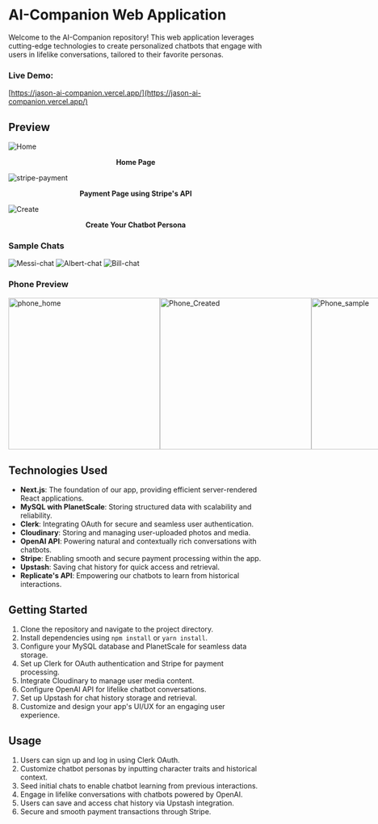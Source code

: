 # AI-Companion Web Application

Welcome to the AI-Companion repository! This web application leverages cutting-edge technologies to create personalized chatbots that engage with users in lifelike conversations, tailored to their favorite personas.   
  
### Live Demo: 
[https://jason-ai-companion.vercel.app/](https://jason-ai-companion.vercel.app/)

## Preview

![Home](https://github.com/jasonsonthanhngo/ai-companion/assets/131301318/4728f19b-38a9-414f-b499-d9f0c046f47e)
 **<p align="center">Home Page</p>** 
![stripe-payment](https://github.com/jasonsonthanhngo/ai-companion/assets/131301318/8462231e-bbcd-4236-81f6-875225dcdab4)
 **<p align="center">Payment Page using Stripe's API</p>** 
![Create](https://github.com/jasonsonthanhngo/ai-companion/assets/131301318/c8b93044-b1d7-4a86-8d19-142b7038b3c1)
 **<p align="center">Create Your Chatbot Persona</p>** 
 ### Sample Chats
![Messi-chat](https://github.com/jasonsonthanhngo/ai-companion/assets/131301318/b646f1b7-8f2f-44d9-a6d5-0ae6222d4c2f)
![Albert-chat](https://github.com/jasonsonthanhngo/ai-companion/assets/131301318/bc81e79c-e640-435c-a198-b93d92f9b9fa)
![Bill-chat](https://github.com/jasonsonthanhngo/ai-companion/assets/131301318/d386d3d7-fea7-4e6f-8ba5-4fd82e326e7f)

### Phone Preview

<div style="display: flex;">
  <img src="https://github.com/jasonsonthanhngo/ai-companion/assets/131301318/8be179f5-134b-4821-b94a-ba833ee8daeb" alt="phone_home" width="300"/>
  <img src="https://github.com/jasonsonthanhngo/ai-companion/assets/131301318/3dc43bb7-db24-42a3-82d9-1906b001783b" alt="Phone_Created" width="300"/>
  <img src="https://github.com/jasonsonthanhngo/ai-companion/assets/131301318/11f72c92-1d0c-4762-9fcc-994eb994f141" alt="Phone_sample" width="300"/>
</div>







## Technologies Used

- **Next.js**: The foundation of our app, providing efficient server-rendered React applications.
- **MySQL with PlanetScale**: Storing structured data with scalability and reliability.
- **Clerk**: Integrating OAuth for secure and seamless user authentication.
- **Cloudinary**: Storing and managing user-uploaded photos and media.
- **OpenAI API**: Powering natural and contextually rich conversations with chatbots.
- **Stripe**: Enabling smooth and secure payment processing within the app.
- **Upstash**: Saving chat history for quick access and retrieval.
- **Replicate's API**: Empowering our chatbots to learn from historical interactions.

## Getting Started

1. Clone the repository and navigate to the project directory.
2. Install dependencies using `npm install` or `yarn install`.
3. Configure your MySQL database and PlanetScale for seamless data storage.
4. Set up Clerk for OAuth authentication and Stripe for payment processing.
5. Integrate Cloudinary to manage user media content.
6. Configure OpenAI API for lifelike chatbot conversations.
7. Set up Upstash for chat history storage and retrieval.
8. Customize and design your app's UI/UX for an engaging user experience.

## Usage

1. Users can sign up and log in using Clerk OAuth.
2. Customize chatbot personas by inputting character traits and historical context.
3. Seed initial chats to enable chatbot learning from previous interactions.
4. Engage in lifelike conversations with chatbots powered by OpenAI.
5. Users can save and access chat history via Upstash integration.
6. Secure and smooth payment transactions through Stripe.


